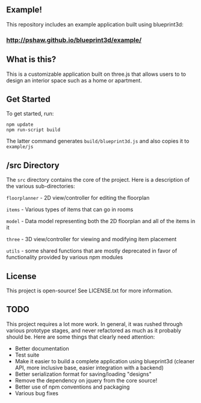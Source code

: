 ## Example!

This repository includes an example application built using blueprint3d:

### http://pshaw.github.io/blueprint3d/example/

## What is this?

This is a customizable application built on three.js that allows users to to design an interior space such as a home or apartment.

## Get Started

To get started, run:

    npm update
    npm run-script build

The latter command generates `build/blueprint3d.js` and also copies it to `example/js`

## /src Directory

The `src` directory contains the core of the project. Here is a description of the various sub-directories:

`floorplanner` - 2D view/controller for editing the floorplan

`items` - Various types of items that can go in rooms

`model` - Data model representing both the 2D floorplan and all of the items in it

`three` - 3D view/controller for viewing and modifying item placement

`utils` - some shared functions that are mostly deprecated in favor of functionality provided by various npm modules

## License

This project is open-source! See LICENSE.txt for more information.

## TODO

This project requires a lot more work. In general, it was rushed through various prototype stages, and never refactored as much as it probably should be. Here are some things that clearly need attention:

- Better documentation
- Test suite
- Make it easier to build a complete application using blueprint3d (cleaner API, more inclusive base, easier integration with a backend)
- Better serialization format for saving/loading "designs"
- Remove the dependency on jquery from the core source!
- Better use of npm conventions and packaging
- Various bug fixes
